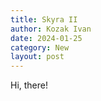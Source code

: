 ```yaml
---
title: Skyra II
author: Kozak Ivan
date: 2024-01-25
category: New
layout: post
---
```


Hi, there!
